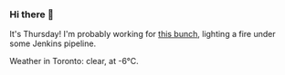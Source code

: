 ### Hi there :wave:

It's Thursday! I'm probably working for [this bunch](https://github.com/kohofinancial), lighting a fire under some Jenkins pipeline.

Weather in Toronto: clear, at -6°C.
